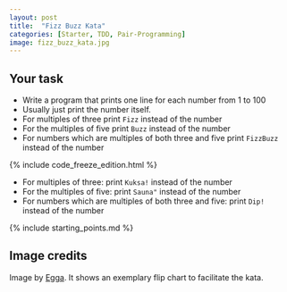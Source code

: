 ```yaml
---
layout: post
title:  "Fizz Buzz Kata"
categories: [Starter, TDD, Pair-Programming]
image: fizz_buzz_kata.jpg
---
```


## Your task
* Write a program that prints one line for each number from 1 to 100
* Usually just print the number itself.
* For multiples of three print `Fizz` instead of the number
* For the multiples of five print `Buzz` instead of the number
* For numbers which are multiples of both three and five print `FizzBuzz`
  instead of the number

{% include code_freeze_edition.html %}

* For multiples of three: print `Kuksa!` instead of the number
* For the multiples of five: print `Sauna"` instead of the number
* For numbers which are multiples of both three and five: print `Dip!` instead of the number

{% include starting_points.md %}

## Image credits

Image by [Egga](https://github.com/eggstrema). It shows an exemplary flip chart to facilitate the kata.
